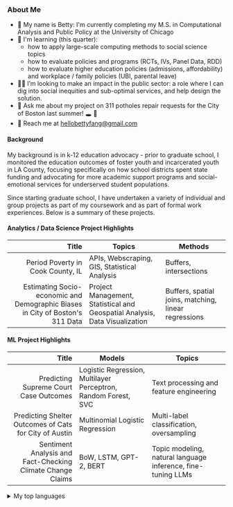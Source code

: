 ### About Me 

- 🔭 My name is Betty: I'm currently completing my M.S. in Computational Analysis and Public Policy at the University of Chicago
- 🌱 I'm learning (this quarter):
  - how to apply large-scale computing methods to social science topics
  - how to evaluate policies and programs (RCTs, IVs, Panel Data, RDD)
  - how to evaluate higher education policies (admissions, affordability) and workplace / family policies (UBI, parental leave)
- 🕵️‍♀️ I’m looking to make an impact in the public sector: a role where I can dig into social inequities and sub-optimal services, and help design the solution.
- 💬 Ask me about my project on 311 potholes repair requests for the City of Boston last summer! 🕳️ 🚙
- 📮 Reach me at hellobettyfang@gmail.com


#### Background
My background is in k-12 education advocacy - prior to graduate school, I monitored the education outcomes of foster youth and incarcerated youth in LA County, focusing specifically on how school districts spent state funding and advocating for more academic support programs and social-emotional services for underserved student populations.

Since starting graduate school, I have undertaken a variety of individual and group projects as part of my coursework and as part of formal work experiences. Below is a summary of these projects.

#### Analytics / Data Science Project Highlights
| Title                                                      | Topics                          | Methods                                       |
|-----------------------------------------------------------:|---------------------------------| -------------------------------               |
| Period Poverty in Cook County, IL                          | APIs, Webscraping, GIS, Statistical Analysis     | Buffers, intersections
| Estimating Socio-economic and Demographic Biases in City of Boston's 311 Data | Project Management, Statistical and Geospatial Analysis, Data Visualization | Buffers, spatial joins, matching, linear regressions        |

#### ML Project Highlights

| Title                                                      | Models                          | Topics                                        |
|-----------------------------------------------------------:|---------------------------------| -------------------------------               |
| Predicting Supreme Court Case Outcomes                     | Logistic Regression, Multilayer Perceptron, Random Forest, SVC                | Text processing and feature engineering       |
| Predicting Shelter Outcomes of Cats for City of Austin     | Multinomial Logistic Regression | Multi-label classification, oversampling      |
| Sentiment Analysis and Fact-Checking Climate Change Claims | BoW, LSTM, GPT-2, BERT          | Topic modeling, natural language inference, fine-tuning LLMs  |



<details>
<summary>My top languages</summary>

| Rank | Languages |
|-----:|-----------|
|     1| Python|
|     2| SQL  |
|     3| Go      |

</details>
